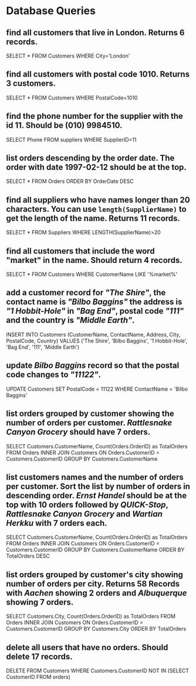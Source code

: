 # Database Queries

## find all customers that live in London. Returns 6 records.
SELECT * FROM Customers WHERE City='London'

## find all customers with postal code 1010. Returns 3 customers.
SELECT * FROM Customers WHERE PostalCode=1010

## find the phone number for the supplier with the id 11. Should be (010) 9984510.
SELECT Phone FROM suppliers WHERE SupplierID=11

## list orders descending by the order date. The order with date 1997-02-12 should be at the top.
SELECT * FROM Orders ORDER BY OrderDate DESC

## find all suppliers who have names longer than 20 characters. You can use `length(SupplierName)` to get the length of the name. Returns 11 records.
SELECT * FROM Suppliers WHERE LENGTH(SupplierName)>20

## find all customers that include the word "market" in the name. Should return 4 records.
SELECT * FROM Customers WHERE CustomerName LIKE '%market%'

## add a customer record for _"The Shire"_, the contact name is _"Bilbo Baggins"_ the address is _"1 Hobbit-Hole"_ in _"Bag End"_, postal code _"111"_ and the country is _"Middle Earth"_.
INSERT INTO Customers (CustomerName, ContactName, Address, City, PostalCode, Country)
VALUES ('The Shire', 'Bilbo Baggins', '1 Hobbit-Hole', 'Bag End', '111', 'Middle Earth')

## update _Bilbo Baggins_ record so that the postal code changes to _"11122"_.
UPDATE Customers
SET PostalCode = 11122
WHERE ContactName = 'Bilbo Baggins'

## list orders grouped by customer showing the number of orders per customer. _Rattlesnake Canyon Grocery_ should have 7 orders.
SELECT Customers.CustomerName, Count(Orders.OrderID) as TotalOrders
FROM Orders
INNER JOIN Customers
ON Orders.CustomerID = Customers.CustomerID
GROUP BY Customers.CustomerName

## list customers names and the number of orders per customer. Sort the list by number of orders in descending order. _Ernst Handel_ should be at the top with 10 orders followed by _QUICK-Stop_, _Rattlesnake Canyon Grocery_ and _Wartian Herkku_ with 7 orders each.
SELECT Customers.CustomerName, Count(Orders.OrderID) as TotalOrders
FROM Orders
INNER JOIN Customers
ON Orders.CustomerID = Customers.CustomerID
GROUP BY Customers.CustomerName
ORDER BY TotalOrders DESC

## list orders grouped by customer's city showing number of orders per city. Returns 58 Records with _Aachen_ showing 2 orders and _Albuquerque_ showing 7 orders.
SELECT Customers.City, Count(Orders.OrderID) as TotalOrders
FROM Orders
INNER JOIN Customers
ON Orders.CustomerID = Customers.CustomerID
GROUP BY Customers.City
ORDER BY TotalOrders

## delete all users that have no orders. Should delete 17 records.
DELETE FROM Customers
WHERE Customers.CustomerID NOT IN (SELECT CustomerID FROM orders)
